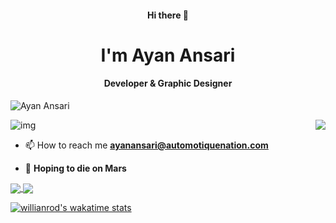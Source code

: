 <h4 align=center>Hi there 👋</h4>
<h1 align=center>I'm Ayan Ansari</h1>
<h4 align=center>Developer & Graphic Designer</h4>
<p align="left"> <img src="https://komarev.com/ghpvc/?username=objectorienteddev07&label=Profile%20views&color=129e00&style=plastic" alt="Ayan Ansari" /> </p>
<img align="right"  src="https://cdn.dribbble.com/users/2646423/screenshots/5507196/computer.gif">

![img](https://automotiquenation.com/illustration.png)

<!-- - 👨‍💻 You can also check out my portfolio at  -->

- 📫 How to reach me **ayanansari@automotiquenation.com**

- 🚀 **Hoping to die on Mars**



<!--
**objectorienteddev07/objectorienteddev07** is a ✨ _special_ ✨ repository because its `README.md` (this file) appears on your GitHub profile.

Here are some ideas to get you started:

- 🔭 I’m currently working on ...
- 🌱 I’m currently learning ...
- 👯 I’m looking to collaborate on ...
- 🤔 I’m looking for help with ...
- 💬 Ask me about ...
- 📫 How to reach me: ...
- 😄 Pronouns: ...
- ⚡ Fun fact: ...
-->
<a href="https://github.com/anuraghazra/github-readme-stats">
  <img align="center" src="https://github-readme-stats.vercel.app/api?username=objectorienteddev07&theme=synthwave&count_private=true&show_icons=true&include_all_commits=true&hide_border=true&hide_title=true" />
</a>



<a href="https://github.com/anuraghazra/github-readme-stats">
  <img align="center" src="https://github-readme-stats.vercel.app/api/top-langs/?username=objectorienteddev07&theme=dracula&layout=compact" />
</a>

<!-- wakatime week stats -->
[![willianrod's wakatime stats](https://github-readme-stats.vercel.app/api/wakatime?username=objectorienteddev)](https://github.com/anuraghazra/github-readme-stats)

